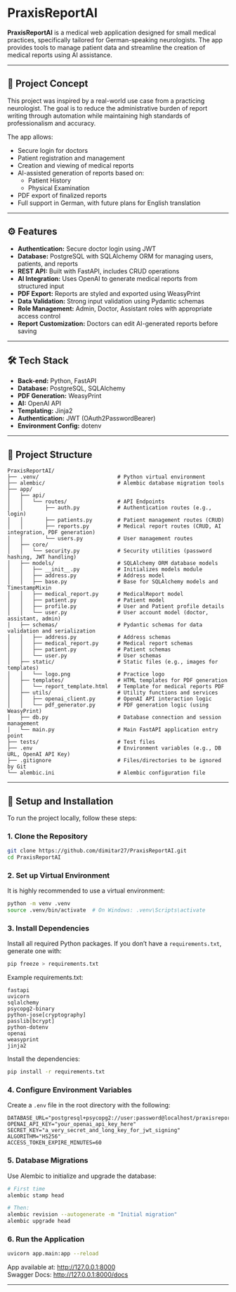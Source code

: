 # PraxisReportAI

**PraxisReportAI** is a medical web application designed for small medical practices, specifically tailored for German-speaking neurologists. The app provides tools to manage patient data and streamline the creation of medical reports using AI assistance.

---

## 🧠 Project Concept

This project was inspired by a real-world use case from a practicing neurologist. The goal is to reduce the administrative burden of report writing through automation while maintaining high standards of professionalism and accuracy.

The app allows:
- Secure login for doctors
- Patient registration and management
- Creation and viewing of medical reports
- AI-assisted generation of reports based on:
  - Patient History
  - Physical Examination
- PDF export of finalized reports
- Full support in German, with future plans for English translation

---

## ⚙️ Features

- **Authentication:** Secure doctor login using JWT
- **Database:** PostgreSQL with SQLAlchemy ORM for managing users, patients, and reports
- **REST API:** Built with FastAPI, includes CRUD operations
- **AI Integration:** Uses OpenAI to generate medical reports from structured input
- **PDF Export:** Reports are styled and exported using WeasyPrint
- **Data Validation:** Strong input validation using Pydantic schemas
- **Role Management:** Admin, Doctor, Assistant roles with appropriate access control
- **Report Customization:** Doctors can edit AI-generated reports before saving

---

## 🛠️ Tech Stack

- **Back-end:** Python, FastAPI
- **Database:** PostgreSQL, SQLAlchemy
- **PDF Generation:** WeasyPrint
- **AI:** OpenAI API
- **Templating:** Jinja2
- **Authentication:** JWT (OAuth2PasswordBearer)
- **Environment Config:** dotenv

---

## 📂 Project Structure

```
PraxisReportAI/
├── .venv/                         # Python virtual environment
├── alembic/                       # Alembic database migration tools
├── app/
│   ├── api/
│   │   └── routes/                # API Endpoints
│   │       ├── auth.py            # Authentication routes (e.g., login)
│   │       ├── patients.py        # Patient management routes (CRUD)
│   │       ├── reports.py         # Medical report routes (CRUD, AI integration, PDF generation)
│   │       └── users.py           # User management routes
│   ├── core/
│   │   └── security.py            # Security utilities (password hashing, JWT handling)
│   ├── models/                    # SQLAlchemy ORM database models
│   │   ├── __init__.py            # Initializes models module
│   │   ├── address.py             # Address model
│   │   ├── base.py                # Base for SQLAlchemy models and TimestampMixin
│   │   ├── medical_report.py      # MedicalReport model
│   │   ├── patient.py             # Patient model
│   │   ├── profile.py             # User and Patient profile details
│   │   └── user.py                # User account model (doctor, assistant, admin)
│   ├── schemas/                   # Pydantic schemas for data validation and serialization
│   │   ├── address.py             # Address schemas
│   │   ├── medical_report.py      # Medical report schemas
│   │   ├── patient.py             # Patient schemas
│   │   └── user.py                # User schemas
│   ├── static/                    # Static files (e.g., images for templates)
│   │   └── logo.png               # Practice logo
│   ├── templates/                 # HTML templates for PDF generation
│   │   └── report_template.html   # Template for medical reports PDF
│   ├── utils/                     # Utility functions and services
│   │   ├── openai_client.py       # OpenAI API interaction logic
│   │   └── pdf_generator.py       # PDF generation logic (using WeasyPrint)
│   ├── db.py                      # Database connection and session management
│   └── main.py                    # Main FastAPI application entry point
├── tests/                         # Test files
├── .env                           # Environment variables (e.g., DB URL, OpenAI API Key)
├── .gitignore                     # Files/directories to be ignored by Git
└── alembic.ini                    # Alembic configuration file
```

---

## 🚀 Setup and Installation

To run the project locally, follow these steps:

### 1. Clone the Repository

```bash
git clone https://github.com/dimitar27/PraxisReportAI.git
cd PraxisReportAI
```

### 2. Set up Virtual Environment

It is highly recommended to use a virtual environment:

```bash
python -m venv .venv
source .venv/bin/activate  # On Windows: .venv\Scripts\activate
```

### 3. Install Dependencies

Install all required Python packages. If you don’t have a `requirements.txt`, generate one with:

```bash
pip freeze > requirements.txt
```

Example requirements.txt:

```
fastapi
uvicorn
sqlalchemy
psycopg2-binary
python-jose[cryptography]
passlib[bcrypt]
python-dotenv
openai
weasyprint
jinja2
```

Install the dependencies:

```bash
pip install -r requirements.txt
```

### 4. Configure Environment Variables

Create a `.env` file in the root directory with the following:

```
DATABASE_URL="postgresql+psycopg2://user:password@localhost/praxisreportai_db"
OPENAI_API_KEY="your_openai_api_key_here"
SECRET_KEY="a_very_secret_and_long_key_for_jwt_signing"
ALGORITHM="HS256"
ACCESS_TOKEN_EXPIRE_MINUTES=60
```

### 5. Database Migrations

Use Alembic to initialize and upgrade the database:

```bash
# First time
alembic stamp head

# Then:
alembic revision --autogenerate -m "Initial migration"
alembic upgrade head
```

### 6. Run the Application

```bash
uvicorn app.main:app --reload
```

App available at: http://127.0.0.1:8000  
Swagger Docs: http://127.0.0.1:8000/docs

---
